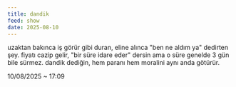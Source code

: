 ```yaml
---
title: dandik
feed: show
date: 2025-08-10
---
```


uzaktan bakınca iş görür gibi duran, eline alınca "ben ne aldım ya" dedirten şey. fiyatı cazip gelir, "bir süre idare eder" dersin ama o süre genelde 3 gün bile sürmez. dandik dediğin, hem paranı hem moralini aynı anda götürür.

10/08/2025 ~ 17:09

<!-- LikeBtn.com BEGIN -->
<span class="likebtn-wrapper" data-theme="google" data-lang="tr" data-i18n_like=" " data-identifier="item_1"></span>
<script>(function(d,e,s){if(d.getElementById("likebtn_wjs"))return;a=d.createElement(e);m=d.getElementsByTagName(e)[0];a.async=1;a.id="likebtn_wjs";a.src=s;m.parentNode.insertBefore(a, m)})(document,"script","//w.likebtn.com/js/w/widget.js");</script>
<!-- LikeBtn.com END -->
